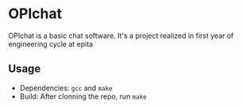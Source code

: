 # OPIchat
OPIchat is a basic chat software. It's a project realized in first year of engineering cycle at epita
## Usage
- Dependencies: ```gcc``` and ```make```
- Build: After clonning the repo, run ```make```
